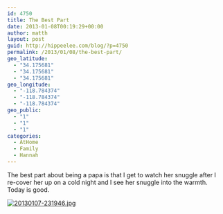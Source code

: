 ```yaml
---
id: 4750
title: The Best Part
date: 2013-01-08T00:19:29+00:00
author: matth
layout: post
guid: http://hippeelee.com/blog/?p=4750
permalink: /2013/01/08/the-best-part/
geo_latitude:
  - "34.175681"
  - "34.175681"
  - "34.175681"
geo_longitude:
  - "-118.784374"
  - "-118.784374"
  - "-118.784374"
geo_public:
  - "1"
  - "1"
  - "1"
categories:
  - AtHome
  - Family
  - Hannah
---
```

The best part about being a papa is that I get to watch her snuggle after I re-cover her up on a cold night and I see her snuggle into the warmth. Today is good. 

[<img src="http://localhost/wp-content/uploads/2013/01/20130107-231946.jpg" alt="20130107-231946.jpg" class="alignnone size-full" />](http://localhost/wp-content/uploads/2013/01/20130107-231946.jpg)